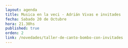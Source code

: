 ```yaml
---
layout: agenda
title: Musica en la veci - Adrián Vivas e invitades
fecha: Sabado 20 de Octubre
hora: 21.30hs
published: true
orden: 2
link: /novedades/taller-de-canto-bombo-con-invitades
---
```

